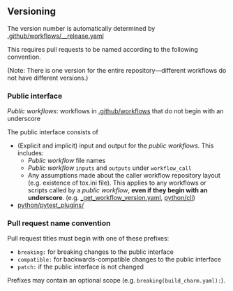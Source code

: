 ## Versioning
The version number is automatically determined by [.github/workflows/__release.yaml](.github/workflows/__release.yaml)

This requires pull requests to be named according to the following convention.

(Note: There is one version for the entire repository—different workflows do not have different versions.)

### Public interface
*Public workflows*: workflows in [.github/workflows](.github/workflows) that do not begin with an underscore

The public interface consists of 
- (Explicit and implicit) input and output for the *public workflows*. This includes:
  - *Public workflow* file names
  - *Public workflow* `inputs` and `outputs` under `workflow_call`
  - Any assumptions made about the caller workflow repository layout (e.g. existence of tox.ini file). This applies to any workflows or scripts called by a *public workflow*, **even if they begin with an underscore**. (e.g. [_get_workflow_version.yaml](.github/workflows/_get_workflow_version.yaml), [python/cli](python/cli))
- [python/pytest_plugins/](python/pytest_plugins/)

### Pull request name convention
Pull request titles must begin with one of these prefixes:
- `breaking:` for breaking changes to the public interface
- `compatible:` for backwards-compatible changes to the public interface
- `patch:` if the public interface is not changed

Prefixes may contain an optional scope (e.g. `breaking(build_charm.yaml):`).
